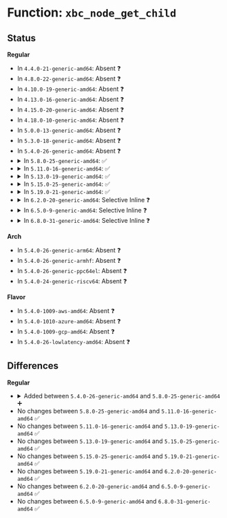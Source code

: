 # Function: <code>xbc_node_get_child</code>

## Status
<b>Regular</b>
<ul>
<li>
In <code>4.4.0-21-generic-amd64</code>: Absent ❓
</li>
<li>
In <code>4.8.0-22-generic-amd64</code>: Absent ❓
</li>
<li>
In <code>4.10.0-19-generic-amd64</code>: Absent ❓
</li>
<li>
In <code>4.13.0-16-generic-amd64</code>: Absent ❓
</li>
<li>
In <code>4.15.0-20-generic-amd64</code>: Absent ❓
</li>
<li>
In <code>4.18.0-10-generic-amd64</code>: Absent ❓
</li>
<li>
In <code>5.0.0-13-generic-amd64</code>: Absent ❓
</li>
<li>
In <code>5.3.0-18-generic-amd64</code>: Absent ❓
</li>
<li>
In <code>5.4.0-26-generic-amd64</code>: Absent ❓
</li>
<li>
<details>
<summary>In <code>5.8.0-25-generic-amd64</code>: ✅</summary>

```c
struct xbc_node * xbc_node_get_child(struct xbc_node * node)
```

```json
{
  "name": "xbc_node_get_child",
  "collision_type": "Unique Global",
  "inline_type": "No",
  "funcs": [
    {
      "addr": 18446744071609293631,
      "name": "xbc_node_get_child",
      "external": true,
      "loc": "lib/bootconfig.c:89",
      "file": "lib/bootconfig.c",
      "inline": "seen, unknown",
      "caller_inline": [],
      "caller_func": [
        "init/main.c:xbc_snprint_cmdline",
        "kernel/trace/trace_boot.c:trace_boot_init_instances",
        "kernel/trace/trace_boot.c:trace_boot_init_one_instance",
        "kernel/trace/trace_boot.c:trace_boot_init_one_instance",
        "fs/proc/bootconfig.c:copy_xbc_key_value_list",
        "lib/bootconfig.c:xbc_verify_tree",
        "lib/bootconfig.c:xbc_parse_kv",
        "lib/bootconfig.c:__xbc_add_key",
        "lib/bootconfig.c:xbc_add_sibling",
        "lib/bootconfig.c:xbc_node_find_next_key_value",
        "lib/bootconfig.c:xbc_node_find_next_leaf",
        "lib/bootconfig.c:xbc_node_find_next_leaf",
        "lib/bootconfig.c:xbc_node_find_value",
        "lib/bootconfig.c:xbc_node_find_child"
      ]
    }
  ],
  "symbols": [
    {
      "addr": 18446744071609293631,
      "name": "xbc_node_get_child",
      "section": ".init.text",
      "bind": "STB_GLOBAL",
      "size": 27
    }
  ]
}
```
</details>
</li>
<li>
<details>
<summary>In <code>5.11.0-16-generic-amd64</code>: ✅</summary>

```c
struct xbc_node * xbc_node_get_child(struct xbc_node * node)
```

```json
{
  "name": "xbc_node_get_child",
  "collision_type": "Unique Global",
  "inline_type": "No",
  "funcs": [
    {
      "addr": 18446744071612363019,
      "name": "xbc_node_get_child",
      "external": true,
      "loc": "lib/bootconfig.c:89",
      "file": "lib/bootconfig.c",
      "inline": "seen, unknown",
      "caller_inline": [],
      "caller_func": [
        "init/main.c:xbc_snprint_cmdline",
        "kernel/trace/trace_boot.c:trace_boot_init_instances",
        "kernel/trace/trace_boot.c:trace_boot_init_one_instance",
        "kernel/trace/trace_boot.c:trace_boot_init_one_instance",
        "fs/proc/bootconfig.c:copy_xbc_key_value_list",
        "lib/bootconfig.c:xbc_verify_tree",
        "lib/bootconfig.c:xbc_parse_kv",
        "lib/bootconfig.c:__xbc_add_key",
        "lib/bootconfig.c:xbc_add_sibling",
        "lib/bootconfig.c:xbc_node_find_next_key_value",
        "lib/bootconfig.c:xbc_node_find_next_leaf",
        "lib/bootconfig.c:xbc_node_find_next_leaf",
        "lib/bootconfig.c:xbc_node_find_value",
        "lib/bootconfig.c:xbc_node_find_child"
      ]
    }
  ],
  "symbols": [
    {
      "addr": 18446744071612363019,
      "name": "xbc_node_get_child",
      "section": ".init.text",
      "bind": "STB_GLOBAL",
      "size": 27
    }
  ]
}
```
</details>
</li>
<li>
<details>
<summary>In <code>5.13.0-19-generic-amd64</code>: ✅</summary>

```c
struct xbc_node * xbc_node_get_child(struct xbc_node * node)
```

```json
{
  "name": "xbc_node_get_child",
  "collision_type": "Unique Global",
  "inline_type": "No",
  "funcs": [
    {
      "addr": 18446744071614504432,
      "name": "xbc_node_get_child",
      "external": true,
      "loc": "lib/bootconfig.c:89",
      "file": "lib/bootconfig.c",
      "inline": "seen, unknown",
      "caller_inline": [],
      "caller_func": [
        "init/main.c:xbc_snprint_cmdline",
        "kernel/trace/trace_boot.c:trace_boot_init",
        "kernel/trace/trace_boot.c:trace_boot_init_one_instance",
        "kernel/trace/trace_boot.c:trace_boot_init_one_instance",
        "fs/proc/bootconfig.c:copy_xbc_key_value_list",
        "lib/bootconfig.c:xbc_verify_tree",
        "lib/bootconfig.c:__xbc_add_key",
        "lib/bootconfig.c:xbc_add_sibling",
        "lib/bootconfig.c:xbc_init",
        "lib/bootconfig.c:xbc_node_find_next_key_value",
        "lib/bootconfig.c:xbc_node_find_next_leaf",
        "lib/bootconfig.c:xbc_node_find_next_leaf",
        "lib/bootconfig.c:xbc_node_find_value",
        "lib/bootconfig.c:xbc_node_find_child"
      ]
    }
  ],
  "symbols": [
    {
      "addr": 18446744071614504432,
      "name": "xbc_node_get_child",
      "section": ".init.text",
      "bind": "STB_GLOBAL",
      "size": 27
    }
  ]
}
```
</details>
</li>
<li>
<details>
<summary>In <code>5.15.0-25-generic-amd64</code>: ✅</summary>

```c
struct xbc_node * xbc_node_get_child(struct xbc_node * node)
```

```json
{
  "name": "xbc_node_get_child",
  "collision_type": "Unique Global",
  "inline_type": "No",
  "funcs": [
    {
      "addr": 18446744071615452454,
      "name": "xbc_node_get_child",
      "external": true,
      "loc": "lib/bootconfig.c:89",
      "file": "lib/bootconfig.c",
      "inline": "seen, unknown",
      "caller_inline": [],
      "caller_func": [
        "init/main.c:xbc_snprint_cmdline",
        "init/main.c:xbc_snprint_cmdline",
        "kernel/trace/trace_boot.c:trace_boot_set_ftrace_filter",
        "kernel/trace/trace_boot.c:trace_boot_set_ftrace_filter",
        "kernel/trace/trace_boot.c:trace_boot_init_one_event",
        "kernel/trace/trace_boot.c:trace_boot_hist_add_one_handler",
        "kernel/trace/trace_boot.c:trace_boot_hist_add_one_handler",
        "kernel/trace/trace_boot.c:trace_boot_hist_add_array",
        "kernel/trace/trace_boot.c:trace_boot_add_synth_event",
        "kernel/trace/trace_boot.c:trace_boot_add_kprobe_event",
        "kernel/trace/trace_boot.c:trace_boot_enable_events",
        "kernel/trace/trace_boot.c:trace_boot_set_instance_options",
        "kernel/trace/trace_boot.c:xbc_node_get_subkey",
        "fs/proc/bootconfig.c:copy_xbc_key_value_list",
        "fs/proc/bootconfig.c:copy_xbc_key_value_list",
        "lib/bootconfig.c:xbc_verify_tree",
        "lib/bootconfig.c:__xbc_add_key",
        "lib/bootconfig.c:__xbc_add_sibling",
        "lib/bootconfig.c:xbc_init",
        "lib/bootconfig.c:xbc_init",
        "lib/bootconfig.c:xbc_init",
        "lib/bootconfig.c:xbc_node_get_subkey",
        "lib/bootconfig.c:xbc_node_find_next_key_value",
        "lib/bootconfig.c:xbc_node_find_next_leaf",
        "lib/bootconfig.c:xbc_node_find_next_leaf",
        "lib/bootconfig.c:xbc_node_find_value"
      ]
    }
  ],
  "symbols": [
    {
      "addr": 18446744071615452454,
      "name": "xbc_node_get_child",
      "section": ".init.text",
      "bind": "STB_GLOBAL",
      "size": 27
    }
  ]
}
```
</details>
</li>
<li>
<details>
<summary>In <code>5.19.0-21-generic-amd64</code>: ✅</summary>

```c
struct xbc_node * xbc_node_get_child(struct xbc_node * node)
```

```json
{
  "name": "xbc_node_get_child",
  "collision_type": "Unique Global",
  "inline_type": "No",
  "funcs": [
    {
      "addr": 18446744071617252852,
      "name": "xbc_node_get_child",
      "external": true,
      "loc": "lib/bootconfig.c:154",
      "file": "lib/bootconfig.c",
      "inline": "seen, unknown",
      "caller_inline": [],
      "caller_func": [
        "init/main.c:xbc_snprint_cmdline",
        "init/main.c:xbc_snprint_cmdline",
        "kernel/trace/trace_boot.c:trace_boot_set_ftrace_filter",
        "kernel/trace/trace_boot.c:trace_boot_set_ftrace_filter",
        "kernel/trace/trace_boot.c:trace_boot_init_one_event",
        "kernel/trace/trace_boot.c:trace_boot_hist_add_one_handler",
        "kernel/trace/trace_boot.c:trace_boot_hist_add_one_handler",
        "kernel/trace/trace_boot.c:trace_boot_hist_add_array",
        "kernel/trace/trace_boot.c:trace_boot_add_synth_event",
        "kernel/trace/trace_boot.c:trace_boot_add_kprobe_event",
        "kernel/trace/trace_boot.c:trace_boot_enable_events",
        "kernel/trace/trace_boot.c:trace_boot_set_instance_options",
        "kernel/trace/trace_boot.c:xbc_node_get_subkey",
        "fs/proc/bootconfig.c:copy_xbc_key_value_list",
        "fs/proc/bootconfig.c:copy_xbc_key_value_list",
        "lib/bootconfig.c:xbc_parse_tree",
        "lib/bootconfig.c:xbc_parse_tree",
        "lib/bootconfig.c:xbc_parse_tree",
        "lib/bootconfig.c:xbc_verify_tree",
        "lib/bootconfig.c:__xbc_add_key",
        "lib/bootconfig.c:__xbc_add_sibling",
        "lib/bootconfig.c:xbc_node_get_subkey",
        "lib/bootconfig.c:xbc_node_find_next_key_value",
        "lib/bootconfig.c:xbc_node_find_next_leaf",
        "lib/bootconfig.c:xbc_node_find_next_leaf",
        "lib/bootconfig.c:xbc_node_find_value"
      ]
    }
  ],
  "symbols": [
    {
      "addr": 18446744071617252852,
      "name": "xbc_node_get_child",
      "section": ".init.text",
      "bind": "STB_GLOBAL",
      "size": 34
    }
  ]
}
```
</details>
</li>
<li>
<details>
<summary>In <code>6.2.0-20-generic-amd64</code>: Selective Inline ❓</summary>

```c
struct xbc_node * xbc_node_get_child(struct xbc_node * node)
```

```json
{
  "name": "xbc_node_get_child",
  "collision_type": "Unique Global",
  "inline_type": "Selective",
  "funcs": [
    {
      "addr": 18446744071627974280,
      "name": "xbc_node_get_child",
      "external": true,
      "loc": "lib/bootconfig.c:154",
      "file": "lib/bootconfig.c",
      "inline": "not declared, inlined",
      "caller_inline": [
        "lib/bootconfig.c:xbc_parse_tree",
        "lib/bootconfig.c:xbc_parse_tree",
        "lib/bootconfig.c:xbc_parse_tree",
        "lib/bootconfig.c:xbc_verify_tree",
        "lib/bootconfig.c:__xbc_add_key",
        "lib/bootconfig.c:__xbc_add_sibling",
        "lib/bootconfig.c:xbc_node_find_next_key_value",
        "lib/bootconfig.c:xbc_node_find_next_leaf",
        "lib/bootconfig.c:xbc_node_find_next_leaf",
        "lib/bootconfig.c:xbc_node_find_next_leaf",
        "lib/bootconfig.c:xbc_node_find_value",
        "lib/bootconfig.c:xbc_node_find_subkey",
        "lib/bootconfig.c:xbc_node_find_subkey"
      ],
      "caller_func": [
        "init/main.c:xbc_snprint_cmdline",
        "init/main.c:xbc_snprint_cmdline",
        "kernel/trace/trace_boot.c:trace_boot_init",
        "kernel/trace/trace_boot.c:trace_boot_init_one_instance",
        "kernel/trace/trace_boot.c:trace_boot_init_one_instance",
        "kernel/trace/trace_boot.c:trace_boot_set_ftrace_filter",
        "kernel/trace/trace_boot.c:trace_boot_set_ftrace_filter",
        "kernel/trace/trace_boot.c:trace_boot_init_one_event",
        "kernel/trace/trace_boot.c:trace_boot_init_one_event",
        "kernel/trace/trace_boot.c:trace_boot_hist_add_handlers",
        "kernel/trace/trace_boot.c:trace_boot_hist_add_one_handler",
        "kernel/trace/trace_boot.c:trace_boot_hist_add_one_handler",
        "kernel/trace/trace_boot.c:trace_boot_hist_add_array",
        "kernel/trace/trace_boot.c:trace_boot_add_synth_event",
        "kernel/trace/trace_boot.c:trace_boot_add_kprobe_event",
        "kernel/trace/trace_boot.c:trace_boot_enable_events",
        "kernel/trace/trace_boot.c:trace_boot_set_instance_options",
        "fs/proc/bootconfig.c:copy_xbc_key_value_list",
        "fs/proc/bootconfig.c:copy_xbc_key_value_list"
      ]
    }
  ],
  "symbols": [
    {
      "addr": 18446744071627975424,
      "name": "xbc_node_get_child",
      "section": ".init.text",
      "bind": "STB_GLOBAL",
      "size": 34
    }
  ]
}
```
</details>
</li>
<li>
<details>
<summary>In <code>6.5.0-9-generic-amd64</code>: Selective Inline ❓</summary>

```c
struct xbc_node * xbc_node_get_child(struct xbc_node * node)
```

```json
{
  "name": "xbc_node_get_child",
  "collision_type": "Unique Global",
  "inline_type": "Selective",
  "funcs": [
    {
      "addr": 18446744071619740662,
      "name": "xbc_node_get_child",
      "external": true,
      "loc": "lib/bootconfig.c:154",
      "file": "lib/bootconfig.c",
      "inline": "not declared, inlined",
      "caller_inline": [
        "lib/bootconfig.c:xbc_verify_tree",
        "lib/bootconfig.c:xbc_parse_kv",
        "lib/bootconfig.c:xbc_parse_kv",
        "lib/bootconfig.c:xbc_parse_kv",
        "lib/bootconfig.c:__xbc_add_key",
        "lib/bootconfig.c:__xbc_add_sibling",
        "lib/bootconfig.c:xbc_node_find_next_key_value",
        "lib/bootconfig.c:xbc_node_find_next_leaf",
        "lib/bootconfig.c:xbc_node_find_next_leaf",
        "lib/bootconfig.c:xbc_node_find_next_leaf",
        "lib/bootconfig.c:xbc_node_find_value",
        "lib/bootconfig.c:xbc_node_find_subkey",
        "lib/bootconfig.c:xbc_node_find_subkey"
      ],
      "caller_func": [
        "init/main.c:xbc_snprint_cmdline",
        "init/main.c:xbc_snprint_cmdline",
        "kernel/trace/trace_boot.c:trace_boot_init",
        "kernel/trace/trace_boot.c:trace_boot_init_one_instance",
        "kernel/trace/trace_boot.c:trace_boot_init_one_instance",
        "kernel/trace/trace_boot.c:trace_boot_set_ftrace_filter",
        "kernel/trace/trace_boot.c:trace_boot_set_ftrace_filter",
        "kernel/trace/trace_boot.c:trace_boot_init_one_event",
        "kernel/trace/trace_boot.c:trace_boot_init_one_event",
        "kernel/trace/trace_boot.c:trace_boot_hist_add_handlers",
        "kernel/trace/trace_boot.c:trace_boot_hist_add_one_handler",
        "kernel/trace/trace_boot.c:trace_boot_hist_add_one_handler",
        "kernel/trace/trace_boot.c:trace_boot_hist_add_array",
        "kernel/trace/trace_boot.c:trace_boot_add_synth_event",
        "kernel/trace/trace_boot.c:trace_boot_add_kprobe_event",
        "kernel/trace/trace_boot.c:trace_boot_enable_events",
        "kernel/trace/trace_boot.c:trace_boot_set_instance_options",
        "fs/proc/bootconfig.c:copy_xbc_key_value_list",
        "fs/proc/bootconfig.c:copy_xbc_key_value_list"
      ]
    }
  ],
  "symbols": [
    {
      "addr": 18446744071619741232,
      "name": "xbc_node_get_child",
      "section": ".init.text",
      "bind": "STB_GLOBAL",
      "size": 34
    }
  ]
}
```
</details>
</li>
<li>
<details>
<summary>In <code>6.8.0-31-generic-amd64</code>: Selective Inline ❓</summary>

```c
struct xbc_node * xbc_node_get_child(struct xbc_node * node)
```

```json
{
  "name": "xbc_node_get_child",
  "collision_type": "Unique Global",
  "inline_type": "Selective",
  "funcs": [
    {
      "addr": 18446744071622048822,
      "name": "xbc_node_get_child",
      "external": true,
      "loc": "lib/bootconfig.c:154",
      "file": "lib/bootconfig.c",
      "inline": "not declared, inlined",
      "caller_inline": [
        "lib/bootconfig.c:xbc_verify_tree",
        "lib/bootconfig.c:xbc_parse_kv",
        "lib/bootconfig.c:xbc_parse_kv",
        "lib/bootconfig.c:xbc_parse_kv",
        "lib/bootconfig.c:__xbc_add_key",
        "lib/bootconfig.c:__xbc_add_sibling",
        "lib/bootconfig.c:xbc_node_find_next_key_value",
        "lib/bootconfig.c:xbc_node_find_next_leaf",
        "lib/bootconfig.c:xbc_node_find_next_leaf",
        "lib/bootconfig.c:xbc_node_find_next_leaf",
        "lib/bootconfig.c:xbc_node_find_value",
        "lib/bootconfig.c:xbc_node_find_subkey",
        "lib/bootconfig.c:xbc_node_find_subkey"
      ],
      "caller_func": [
        "init/main.c:xbc_snprint_cmdline",
        "init/main.c:xbc_snprint_cmdline",
        "kernel/trace/trace_boot.c:trace_boot_init",
        "kernel/trace/trace_boot.c:trace_boot_init_one_instance",
        "kernel/trace/trace_boot.c:trace_boot_init_one_instance",
        "kernel/trace/trace_boot.c:trace_boot_set_ftrace_filter",
        "kernel/trace/trace_boot.c:trace_boot_set_ftrace_filter",
        "kernel/trace/trace_boot.c:trace_boot_init_one_event",
        "kernel/trace/trace_boot.c:trace_boot_init_one_event",
        "kernel/trace/trace_boot.c:trace_boot_hist_add_handlers",
        "kernel/trace/trace_boot.c:trace_boot_hist_add_one_handler",
        "kernel/trace/trace_boot.c:trace_boot_hist_add_one_handler",
        "kernel/trace/trace_boot.c:trace_boot_hist_add_array",
        "kernel/trace/trace_boot.c:trace_boot_add_synth_event",
        "kernel/trace/trace_boot.c:trace_boot_add_kprobe_event",
        "kernel/trace/trace_boot.c:trace_boot_enable_events",
        "kernel/trace/trace_boot.c:trace_boot_set_instance_options",
        "fs/proc/bootconfig.c:copy_xbc_key_value_list",
        "fs/proc/bootconfig.c:copy_xbc_key_value_list"
      ]
    }
  ],
  "symbols": [
    {
      "addr": 18446744071622049392,
      "name": "xbc_node_get_child",
      "section": ".init.text",
      "bind": "STB_GLOBAL",
      "size": 34
    }
  ]
}
```
</details>
</li>
</ul>
<b>Arch</b>
<ul>
<li>
In <code>5.4.0-26-generic-arm64</code>: Absent ❓
</li>
<li>
In <code>5.4.0-26-generic-armhf</code>: Absent ❓
</li>
<li>
In <code>5.4.0-26-generic-ppc64el</code>: Absent ❓
</li>
<li>
In <code>5.4.0-24-generic-riscv64</code>: Absent ❓
</li>
</ul>
<b>Flavor</b>
<ul>
<li>
In <code>5.4.0-1009-aws-amd64</code>: Absent ❓
</li>
<li>
In <code>5.4.0-1010-azure-amd64</code>: Absent ❓
</li>
<li>
In <code>5.4.0-1009-gcp-amd64</code>: Absent ❓
</li>
<li>
In <code>5.4.0-26-lowlatency-amd64</code>: Absent ❓
</li>
</ul>

## Differences
<b>Regular</b>
<ul>
<li>
<details>
<summary>Added between <code>5.4.0-26-generic-amd64</code> and <code>5.8.0-25-generic-amd64</code> ➕</summary>

```c
struct xbc_node * xbc_node_get_child(struct xbc_node * node)
```
</details>
</li>
<li>
No changes between <code>5.8.0-25-generic-amd64</code> and <code>5.11.0-16-generic-amd64</code> ✅
</li>
<li>
No changes between <code>5.11.0-16-generic-amd64</code> and <code>5.13.0-19-generic-amd64</code> ✅
</li>
<li>
No changes between <code>5.13.0-19-generic-amd64</code> and <code>5.15.0-25-generic-amd64</code> ✅
</li>
<li>
No changes between <code>5.15.0-25-generic-amd64</code> and <code>5.19.0-21-generic-amd64</code> ✅
</li>
<li>
No changes between <code>5.19.0-21-generic-amd64</code> and <code>6.2.0-20-generic-amd64</code> ✅
</li>
<li>
No changes between <code>6.2.0-20-generic-amd64</code> and <code>6.5.0-9-generic-amd64</code> ✅
</li>
<li>
No changes between <code>6.5.0-9-generic-amd64</code> and <code>6.8.0-31-generic-amd64</code> ✅
</li>
</ul>
